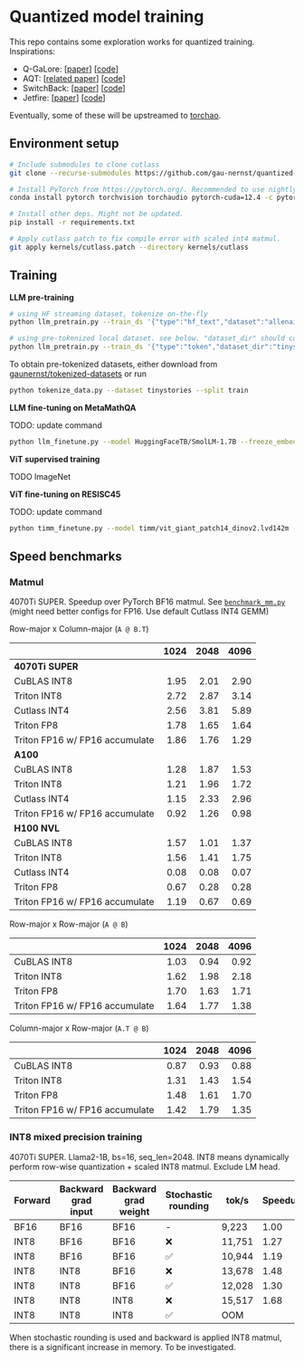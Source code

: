 # Quantized model training

This repo contains some exploration works for quantized training. Inspirations:

- Q-GaLore: [[paper](https://arxiv.org/abs/2407.08296)] [[code](https://github.com/VITA-Group/Q-GaLore)]
- AQT: [[related paper](https://arxiv.org/abs/2105.03536)] [[code](https://github.com/google/aqt)]
- SwitchBack: [[paper](https://openreview.net/forum?id=sqqASmpA2R)] [[code](https://github.com/bitsandbytes-foundation/bitsandbytes/blob/main/bitsandbytes/nn/triton_based_modules.py)]
- Jetfire: [[paper](https://arxiv.org/abs/2403.12422)] [[code](https://github.com/thu-ml/Jetfire-INT8Training)]

Eventually, some of these will be upstreamed to [torchao](https://github.com/pytorch/ao).

## Environment setup

```bash
# Include submodules to clone cutlass
git clone --recurse-submodules https://github.com/gau-nernst/quantized-training

# Install PyTorch from https://pytorch.org/. Recommended to use nightly version.
conda install pytorch torchvision torchaudio pytorch-cuda=12.4 -c pytorch-nightly -c nvidia

# Install other deps. Might not be updated.
pip install -r requirements.txt

# Apply cutlass patch to fix compile error with scaled int4 matmul.
git apply kernels/cutlass.patch --directory kernels/cutlass
```

## Training

**LLM pre-training**

```bash
# using HF streaming dataset, tokenize on-the-fly
python llm_pretrain.py --train_ds '{"type":"hf_text","dataset":"allenai/c4","subset":"en","split":"train","tokenizer":"llama2"}' --seed 2024

# using pre-tokenized local dataset. see below. "dataset_dir" should contain .bin files
python llm_pretrain.py --train_ds '{"type":"token","dataset_dir":"tinystories_train"}' --seed 2024
```

To obtain pre-tokenized datasets, either download from [gaunernst/tokenized-datasets](https://huggingface.co/datasets/gaunernst/tokenized-datasets) or run

```bash
python tokenize_data.py --dataset tinystories --split train
```

**LLM fine-tuning on MetaMathQA**

TODO: update command

```bash
python llm_finetune.py --model HuggingFaceTB/SmolLM-1.7B --freeze_embedding_layer --batch_size 4 --n_steps 100_000 --ckpt_interval 10_000 --seed 2024 --compile
```

**ViT supervised training**

TODO ImageNet

**ViT fine-tuning on RESISC45**

TODO: update command

```bash
python timm_finetune.py --model timm/vit_giant_patch14_dinov2.lvd142m --n_epochs 2 --batch_size 64 --model_kwargs '{"img_size":224}' --seed 2024 --compile
```

## Speed benchmarks

### Matmul

4070Ti SUPER. Speedup over PyTorch BF16 matmul. See [`benchmark_mm.py`](benchmark_mm.py) (might need better configs for FP16. Use default Cutlass INT4 GEMM)

Row-major x Column-major (`A @ B.T`)

|                                |   1024 |   2048 |   4096 |
|:-------------------------------|-------:|-------:|-------:|
| **4070Ti SUPER**
| CuBLAS INT8                    |   1.95 |   2.01 |   2.90 |
| Triton INT8                    |   2.72 |   2.87 |   3.14 |
| Cutlass INT4                   |   2.56 |   3.81 |   5.89 |
| Triton FP8                     |   1.78 |   1.65 |   1.64 |
| Triton FP16 w/ FP16 accumulate |   1.86 |   1.76 |   1.29 |
| **A100**
| CuBLAS INT8                    |   1.28 |   1.87 |   1.53 |
| Triton INT8                    |   1.21 |   1.96 |   1.72 |
| Cutlass INT4                   |   1.15 |   2.33 |   2.96 |
| Triton FP16 w/ FP16 accumulate |   0.92 |   1.26 |   0.98 |
| **H100 NVL**
| CuBLAS INT8                    |   1.57 |   1.01 |   1.37 |
| Triton INT8                    |   1.56 |   1.41 |   1.75 |
| Cutlass INT4                   |   0.08 |   0.08 |   0.07 |
| Triton FP8                     |   0.67 |   0.28 |   0.28 |
| Triton FP16 w/ FP16 accumulate |   1.19 |   0.67 |   0.69 |

Row-major x Row-major (`A @ B`)

|                                |   1024 |   2048 |   4096 |
|:-------------------------------|-------:|-------:|-------:|
| CuBLAS INT8                    |   1.03 |   0.94 |   0.92 |
| Triton INT8                    |   1.62 |   1.98 |   2.18 |
| Triton FP8                     |   1.70 |   1.63 |   1.71 |
| Triton FP16 w/ FP16 accumulate |   1.64 |   1.77 |   1.38 |

Column-major x Row-major (`A.T @ B`)

|                                |   1024 |   2048 |   4096 |
|:-------------------------------|-------:|-------:|-------:|
| CuBLAS INT8                    |   0.87 |   0.93 |   0.88 |
| Triton INT8                    |   1.31 |   1.43 |   1.54 |
| Triton FP8                     |   1.48 |   1.61 |   1.70 |
| Triton FP16 w/ FP16 accumulate |   1.42 |   1.79 |   1.35 |

### INT8 mixed precision training

4070Ti SUPER. Llama2-1B, bs=16, seq_len=2048. INT8 means dynamically perform row-wise quantization + scaled INT8 matmul. Exclude LM head.

Forward | Backward grad input | Backward grad weight | Stochastic rounding | tok/s  | Speedup
--------|---------------------|----------------------|---------------------|--------|--------
BF16    | BF16                | BF16                 | -                   |  9,223 | 1.00
INT8    | BF16                | BF16                 | ❌                  | 11,751 | 1.27
INT8    | BF16                | BF16                 | ✅                  | 10,944 | 1.19
INT8    | INT8                | BF16                 | ❌                  | 13,678 | 1.48
INT8    | INT8                | BF16                 | ✅                  | 12,028 | 1.30
INT8    | INT8                | INT8                 | ❌                  | 15,517 | 1.68
INT8    | INT8                | INT8                 | ✅                  | OOM

When stochastic rounding is used and backward is applied INT8 matmul, there is a significant increase in memory. To be investigated.
